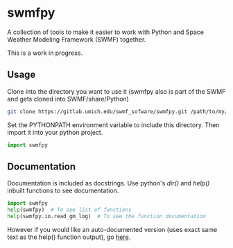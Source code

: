 swmfpy
======

A collection of tools to make it easier to work with Python and Space Weather Modeling Framework (SWMF) together.

This is a work in progress.

Usage
-----

Clone into the directory you want to use it (swmfpy also is part of the SWMF and gets cloned into SWMF/share/Python)

```bash
git clone https://gitlab.umich.edu/swmf_sofware/swmfpy.git /path/to/my/dir
```

Set the PYTHONPATH environment variable to include this directory. Then import it into your python project. 

```python
import swmfpy
```

Documentation
-------------

Documentation is included as docstrings. Use python's *dir()* and *help()* inbuilt functions to see documentation.

```python
import swmfpy
help(swmfpy)  # To see list of functions
help(swmfpy.io.read_gm_log)  # To see the function documentation
```

However if you would like an auto-documented version (uses exact same text as the help() function output), go [here](DOCUMENTATION.markdown).
